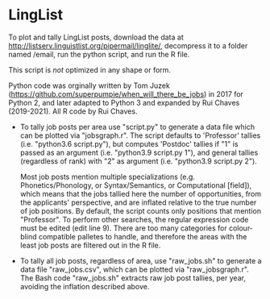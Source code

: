 # LingList

To plot and tally LingList posts, download the data at http://listserv.linguistlist.org/pipermail/linglite/, decompress it to a folder named /email, run the python script, and run the R file. 

This script is *not* optimized in any shape or form.

Python code was orginally written by Tom Juzek (https://github.com/superpumpie/when_will_there_be_jobs) in 2017 for Python 2, and later adapted to Python 3 and expanded by Rui Chaves (2019-2021). All R code by Rui Chaves. 

* To tally job posts per area use "script.py" to generate a data file which can be plotted via "jobsgraph.r". The script defaults to 'Professor' tallies (i.e. "python3.6 script.py"), but computes 'Postdoc' tallies if "1" is passed as an argument (i.e. "python3.9 script.py 1"), and general tallies (regardless of rank) with "2" as argument (i.e. "python3.9 script.py 2"). 
  
  Most job posts mention multiple specializations (e.g. Phonetics/Phonology, or Syntax/Semantics, or Computational [field]), which means that the jobs tallied here the number of opportunities, from the applicants' perspective, and are inflated relative to the true number of job positions. By default, the script counts only positions that mention "Professor". To perform other searches, the regular expression code must be edited (edit line 9). 
There are too many categories for colour-blind compatible palletes to handle, and therefore the areas with the least job posts are filtered out in the R file.
  
* To tally all job posts, regardless of area, use "raw_jobs.sh" to generate a data file "raw_jobs.csv", which can be plotted via "raw_jobsgraph.r".
  The Bash code "raw_jobs.sh" extracts raw job post tallies, per year, avoiding the inflation described above.
